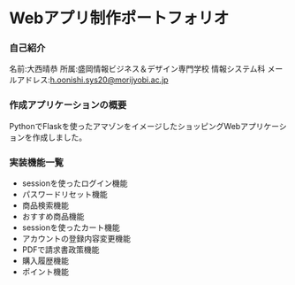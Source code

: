# Webアプリ制作ポートフォリオ

### 自己紹介
名前:大西晴恭
所属:盛岡情報ビジネス＆デザイン専門学校 情報システム科
メールアドレス:h.oonishi.sys20@morijyobi.ac.jp

### 作成アプリケーションの概要 
 PythonでFlaskを使ったアマゾンをイメージしたショッピングWebアプリケーションを作成しました。

### 実装機能一覧
- sessionを使ったログイン機能
- パスワードリセット機能
- 商品検索機能
- おすすめ商品機能
- sessionを使ったカート機能
- アカウントの登録内容変更機能
- PDFで請求書政策機能
- 購入履歴機能
- ポイント機能

